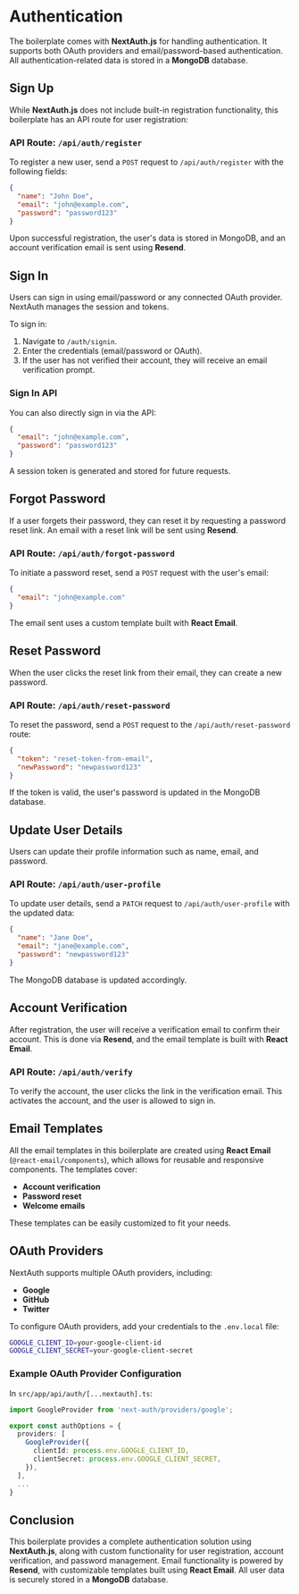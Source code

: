 # Authentication

The boilerplate comes with **NextAuth.js** for handling authentication. It supports both OAuth providers and email/password-based authentication. All authentication-related data is stored in a **MongoDB** database.

## Sign Up

While **NextAuth.js** does not include built-in registration functionality, this boilerplate has an API route for user registration:

### API Route: `/api/auth/register`

To register a new user, send a `POST` request to `/api/auth/register` with the following fields:

```json
{
  "name": "John Doe",
  "email": "john@example.com",
  "password": "password123"
}
```

Upon successful registration, the user's data is stored in MongoDB, and an account verification email is sent using **Resend**.

## Sign In

Users can sign in using email/password or any connected OAuth provider. NextAuth manages the session and tokens.

To sign in:

1. Navigate to `/auth/signin`.
2. Enter the credentials (email/password or OAuth).
3. If the user has not verified their account, they will receive an email verification prompt.

### Sign In API

You can also directly sign in via the API:

```json
{
  "email": "john@example.com",
  "password": "password123"
}
```

A session token is generated and stored for future requests.

## Forgot Password

If a user forgets their password, they can reset it by requesting a password reset link. An email with a reset link will be sent using **Resend**.

### API Route: `/api/auth/forgot-password`

To initiate a password reset, send a `POST` request with the user's email:

```json
{
  "email": "john@example.com"
}
```

The email sent uses a custom template built with **React Email**.

## Reset Password

When the user clicks the reset link from their email, they can create a new password.

### API Route: `/api/auth/reset-password`

To reset the password, send a `POST` request to the `/api/auth/reset-password` route:

```json
{
  "token": "reset-token-from-email",
  "newPassword": "newpassword123"
}
```

If the token is valid, the user's password is updated in the MongoDB database.

## Update User Details

Users can update their profile information such as name, email, and password.

### API Route: `/api/auth/user-profile`

To update user details, send a `PATCH` request to `/api/auth/user-profile` with the updated data:

```json
{
  "name": "Jane Doe",
  "email": "jane@example.com",
  "password": "newpassword123"
}
```

The MongoDB database is updated accordingly.

## Account Verification

After registration, the user will receive a verification email to confirm their account. This is done via **Resend**, and the email template is built with **React Email**.

### API Route: `/api/auth/verify`

To verify the account, the user clicks the link in the verification email. This activates the account, and the user is allowed to sign in.

## Email Templates

All the email templates in this boilerplate are created using **React Email** (`@react-email/components`), which allows for reusable and responsive components. The templates cover:

- **Account verification**
- **Password reset**
- **Welcome emails**

These templates can be easily customized to fit your needs.

## OAuth Providers

NextAuth supports multiple OAuth providers, including:

- **Google**
- **GitHub**
- **Twitter**

To configure OAuth providers, add your credentials to the `.env.local` file:

```bash
GOOGLE_CLIENT_ID=your-google-client-id
GOOGLE_CLIENT_SECRET=your-google-client-secret
```

### Example OAuth Provider Configuration

In `src/app/api/auth/[...nextauth].ts`:

```ts
import GoogleProvider from 'next-auth/providers/google';

export const authOptions = {
  providers: [
    GoogleProvider({
      clientId: process.env.GOOGLE_CLIENT_ID,
      clientSecret: process.env.GOOGLE_CLIENT_SECRET,
    }),
  ],
  ...
}
```

## Conclusion

This boilerplate provides a complete authentication solution using **NextAuth.js**, along with custom functionality for user registration, account verification, and password management. Email functionality is powered by **Resend**, with customizable templates built using **React Email**. All user data is securely stored in a **MongoDB** database.
